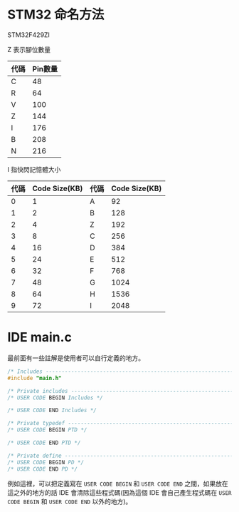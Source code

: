 # STM32 命名方法

STM32F429ZI

Z 表示腳位數量

| 代碼 | Pin數量 |
| ---- | ------- |
| C    | 48      |
| R    | 64      |
| V    | 100     |
| Z    | 144     |
| I    | 176     |
| B    | 208     |
| N    | 216     | 

I 指快閃記憶體大小

| 代碼 | Code Size(KB) | 代碼 | Code Size(KB) |
| ---- | ------------- | ---- | ------------- |
| 0    | 1             | A    | 92            |
| 1    | 2             | B    | 128           |
| 2    | 4             | Z    | 192           |
| 3    | 8             | C    | 256           |
| 4    | 16            | D    | 384           |
| 5    | 24            | E    | 512           |
| 6    | 32            | F    | 768           |
| 7    | 48            | G    | 1024          |
| 8    | 64            | H    | 1536          |
| 9    | 72            | I    | 2048          | 

# IDE main.c

最前面有一些註解是使用者可以自行定義的地方。

```c
/* Includes ------------------------------------------------------------------*/
#include "main.h"

/* Private includes ----------------------------------------------------------*/
/* USER CODE BEGIN Includes */

/* USER CODE END Includes */

/* Private typedef -----------------------------------------------------------*/
/* USER CODE BEGIN PTD */

/* USER CODE END PTD */

/* Private define ------------------------------------------------------------*/
/* USER CODE BEGIN PD */
/* USER CODE END PD */
```

例如這裡，可以把定義寫在 `USER CODE BEGIN` 和 `USER CODE END` 之間，如果放在這之外的地方的話 IDE 會清除這些程式碼(因為這個 IDE 會自己產生程式碼在 `USER CODE BEGIN` 和 `USER CODE END` 以外的地方)。